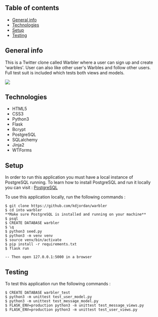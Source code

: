 ## Table of contents
* [General info](#general-info)
* [Technologies](#technologies)
* [Setup](#setup)
* [Testing](#testing)

## General info
This is a Twitter clone called Warbler where a user can sign up and create 'warbles'. User can also like other user's Warbles and follow other users. Full test suit is included which tests both views and models.

![](warbler.gif)

## Technologies
* HTML5
* CSS3
* Python3
* Flask
* Bcrypt
* PostgreSQL
* SQLalchemy
* Jinja2
* WTForms
	
## Setup
In order to run this application you must have a local instance of PostgreSQL running.
To learn how to install PostgreSQL and run it locally you can visit : [PostgreSQL](https://www.postgresql.org/)



To use this application locally, run the following commands :

```
$ git clone https://github.com/kdjordan/warbler
$ cd into warbler
**Make sure PostgreSQL is installed and running on your machine**
$ psql
$ CREATE DATABASE warbler
$ \q
$ python3 seed.py
$ python3 -m venv venv
$ source venv/bin/activate
$ pip install -r requirements.txt
$ flask run

-- Then open 127.0.0.1:5000 in a browser
```
## Testing  
To test this application run the following commands :  
```
$ CREATE DATABASE warbler_test
$ python3 -m unittest test_user_model.py
$ python3 -m unittest test_message_model.py
$ FLASK_ENV=production python3 -m unittest test_message_views.py
$ FLASK_ENV=production python3 -m unittest test_user_views.py
```
